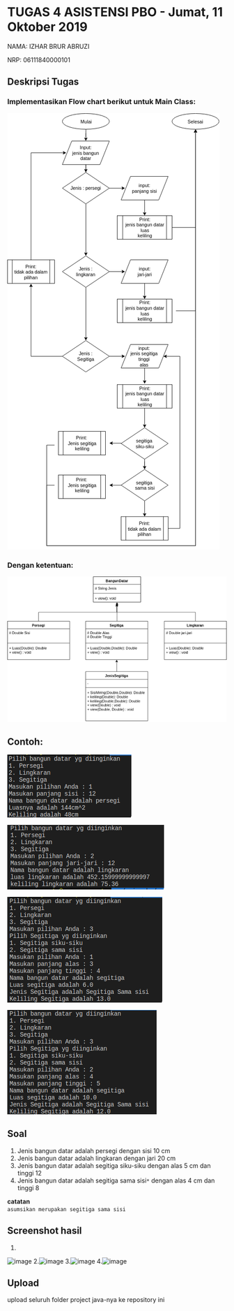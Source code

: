 # TUGAS 4 ASISTENSI PBO - Jumat, 11 Oktober 2019

NAMA: IZHAR BRUR ABRUZI

NRP: 06111840000101

## Deskripsi Tugas


### Implementasikan Flow chart berikut untuk Main Class:
![](img/flow.png)

### Dengan ketentuan:
![](img/UML.png)

## Contoh:
![](img/con1.png)

![](img/con2.png)

![](img/con3a.png)

![](img/con3b.png)

## Soal

1. Jenis bangun datar adalah persegi dengan sisi 10 cm
2. Jenis bangun datar adalah lingkaran dengan jari 20 cm
3. Jenis bangun datar adalah segitiga siku-siku dengan alas 5 cm dan tinggi 12
4. Jenis bangun datar adalah segitiga sama sisi```*``` dengan alas 4 cm dan tinggi 8

**catatan** \
 ```asumsikan merupakan segitiga sama sisi```
## Screenshot hasil
1.
![image](https://user-images.githubusercontent.com/55840898/67027214-5e589300-f133-11e9-9177-b77e96da19b4.png)
2.![image](https://user-images.githubusercontent.com/55840898/67027263-73352680-f133-11e9-9363-9f01be6a6ebd.png)
3.![image](https://user-images.githubusercontent.com/55840898/67027373-9e1f7a80-f133-11e9-8edb-e93f6e16a348.png)
4.![image](https://user-images.githubusercontent.com/55840898/67027443-c313ed80-f133-11e9-91e2-5f74cd516b0f.png)


## Upload
upload seluruh folder project java-nya ke repository ini
